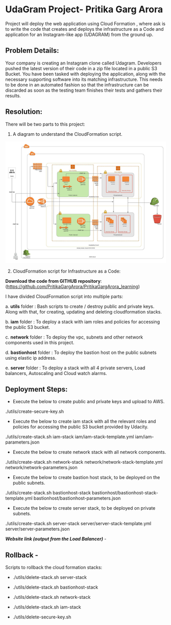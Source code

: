# UdaGram Project- Pritika Garg Arora

Project will deploy the web application using Cloud Formation , where ask is to write the code that creates and deploys the infrastructure as a Code and application for an Instagram-like app (UDAGRAM) from the ground up.

## Problem Details:
Your company is creating an Instagram clone called Udagram. Developers pushed the latest version of their code in a zip file located in a public S3 Bucket.
You have been tasked with deploying the application, along with the necessary supporting software into its matching infrastructure.
This needs to be done in an automated fashion so that the infrastructure can be discarded as soon as the testing team finishes their tests and gathers their results.

## Resolution:
There will be two parts to this project:

1. A diagram to understand the CloudFormation script.

![alt text](https://github.com/PritikaGargArora/PritikaGargArora_learning/blob/main/UDAGRAM/Pritika_project2_Udagram.jpeg?raw=true)

2. CloudFormation script for Infrastructure as a Code:

**Download the code from GITHUB repository**: (https://github.com/PritikaGargArora/PritikaGargArora_learning)

I have divided CloudFormation script into multiple parts:

a.  **utils** folder   :  Bash scripts to create / destroy public and private keys. Along with that, for creating, updating and deleting cloudformation stacks.

b.  **iam** folder     :  To deploy a stack with iam roles and policies for accessing the public S3 bucket.

c.  **network** folder :  To deploy the vpc, subnets and other network components used in this project.

d.  **bastionhost** folder :  To deploy the bastion host on the public subnets using elastic ip address.

e.  **server** folder   :  To deploy a stack with all 4 private servers, Load balancers, Autoscaling and Cloud watch alarms.

## Deployment Steps:
- Execute the below to create public and private keys and upload to AWS.

./utils/create-secure-key.sh
 
- Execute the below to create iam stack with all the relevant roles and policies for accessing the public S3 bucket provided by Udacity.

./utils/create-stack.sh iam-stack iam/iam-stack-template.yml iam/iam-parameters.json
 
- Execute the below to create network stack with all network components.

./utils/create-stack.sh network-stack network/network-stack-template.yml network/network-parameters.json
 
- Execute the below to create bastion host stack, to be deployed on the public subnets.

./utils/create-stack.sh bastionhost-stack bastionhost/bastionhost-stack-template.yml bastionhost/bastionhost-parameters.json
 
- Execute the below to create server stack, to be deployed on private subnets.

./utils/create-stack.sh server-stack server/server-stack-template.yml server/server-parameters.json
 
***Website link (output from the Load Balancer)*** -

## Rollback -
Scripts to rollback the cloud formation stacks:

 - ./utils/delete-stack.sh server-stack

 - ./utils/delete-stack.sh bastionhost-stack

 - ./utils/delete-stack.sh network-stack
 
 - ./utils/delete-stack.sh iam-stack
 
 - ./utils/delete-secure-key.sh

